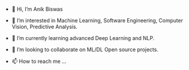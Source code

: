 - 👋 Hi, I’m Anik Biswas
- 👀 I’m interested in Machine Learning, Software Engineering, Computer Vision, Predictive Analysis.
- 🌱 I’m currently learning advanced Deep Learning and NLP.
- 💞️ I’m looking to collaborate on ML/DL Open source projects.


- 📫 How to reach me ...



<!---
aniklog/aniklog is a ✨ special ✨ repository because its `README.md` (this file) appears on your GitHub profile.
You can click the Preview link to take a look at your changes.
--->
